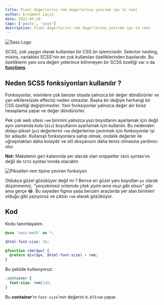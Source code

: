 ```yaml
---
title: Pixel degerlerini rem degerlerine çevirme (px to rem)
author: Ercüment Laçın
date: 2022-05-28
tags: ['posts', 'scss']
description: Pixel degerlerini rem degerlerine çevirme (px to rem)
---
```


![Sass Logo](/assets/images/sass-logo.png 'Sass Logo')

SCSS, çok yaygın olarak kullanılan bir CSS ön işlemcisidir. Selector nesting, mixins, variables SCSS'nin en çok kullanılan özelliklerinden bazılarıdır. Bu özelliklerin yanı sıra değeri yeterince bilinmeyen bir SCSS özelliği var o da **[functions](https://sass-lang.com/documentation/at-rules/function)**.

## Neden SCSS fonksiyonları kullanılır ?

Fonksiyonlar, mixinlere çok benzer olsada yalnızca bir değer döndürürler ve yan etkilere(side effects) neden olmazlar. Başka bir değişle herhangi bir CSS özelliği değiştirmezler. Yani fonksiyonlar yalnızca değer alır biraz hesaplama yapar ve değer döndürürler.

Pek çok web sitesi `rem` birimini yalnızca yazı boyutlarını ayarlamak için değil aynı zamanda kutu (`div`) boyutlarını ayarlamak için kullanılır. Bu nedenden dolayı piksel (`px`) değerlerini `rem` değerlerine çevirmek için fonksiyonlar iyi bir adaydır. Kullanışlı fonksiyonlara sahip olmak, ondalık değerler ile uğraşmaktan daha kolaydır ve stil dosyanızın daha temiz olmasına yardımcı olur.

**Not:** Makalenin geri kalanında yer alacak olan snippetler `SASS` syntax'ını değil de `SCSS` syntax'ınında olacaktır.

![Pikselleri rem tipine çeviren fonksiyon](/assets/images/px-to-rem.png 'Pikselleri rem tipine çeviren fonksiyon')

Oldukça güzel gözüküyor değil mi ? Bence en güzel yanı boyutları `px` olarak düşünmemiz, _"yerçekimsiz ortamda çilek yiyim ama muz gibi olsun"_ gibi ama gerçe 😂. Bu sayeden figma yada benzeri araçlarda yer alan birimleri olduğu gibi yazıyoruz ve çıktısı `rem` olarak gözüküyor.

## Kod

Kodu tanımlayalım.

```scss
@use 'sass:math' as *;

$html-font-size: 16;

@function rem($px) {
  @return div($px, $html-font-size) + rem;
}
```

Bu şekilde kullanıyoruz:

```scss
.container {
  font-size: rem(14);
}
```

Bu **container**'ın `font-size`'ının değerini `0.875rem` yapar.
